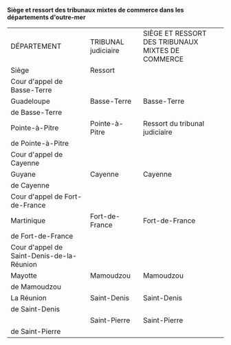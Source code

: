 
**Siège et ressort des tribunaux mixtes de commerce dans les départements d'outre-mer**





|  |  |  |
| --- | --- | --- |
| DÉPARTEMENT | TRIBUNAL judiciaire | SIÈGE ET RESSORT DES TRIBUNAUX MIXTES DE COMMERCE |
| Siège | Ressort |
| Cour d'appel de Basse-Terre |
| Guadeloupe | Basse-Terre | Basse-Terre | Ressort du tribunal judiciaire
de Basse-Terre |
| Pointe-à-Pitre | Pointe-à-Pitre | Ressort du tribunal judiciaire
de Pointe-à-Pitre |
| Cour d'appel de Cayenne |
| Guyane | Cayenne | Cayenne | Ressort du tribunal judiciaire
de Cayenne |
| Cour d'appel de Fort-de-France |
| Martinique | Fort-de-France | Fort-de-France | Ressort du tribunal judiciaire
de Fort-de-France |
| Cour d'appel de Saint-Denis-de-la-Réunion |
| Mayotte | Mamoudzou | Mamoudzou | Ressort du tribunal judiciaire
de Mamoudzou |
| La Réunion | Saint-Denis | Saint-Denis | Ressort du tribunal judiciaire
de Saint-Denis |
|  | Saint-Pierre | Saint-Pierre | Ressort du tribunal judiciaire
de Saint-Pierre |

